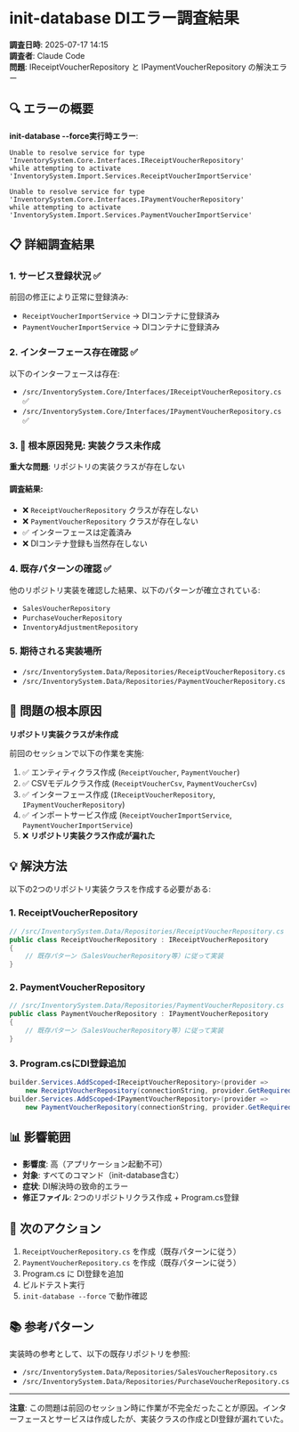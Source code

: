 # init-database DIエラー調査結果

**調査日時**: 2025-07-17 14:15  
**調査者**: Claude Code  
**問題**: IReceiptVoucherRepository と IPaymentVoucherRepository の解決エラー

## 🔍 エラーの概要

**init-database --force実行時エラー**:
```
Unable to resolve service for type 'InventorySystem.Core.Interfaces.IReceiptVoucherRepository' 
while attempting to activate 'InventorySystem.Import.Services.ReceiptVoucherImportService'

Unable to resolve service for type 'InventorySystem.Core.Interfaces.IPaymentVoucherRepository' 
while attempting to activate 'InventorySystem.Import.Services.PaymentVoucherImportService'
```

## 📋 詳細調査結果

### 1. サービス登録状況 ✅
前回の修正により正常に登録済み:
- `ReceiptVoucherImportService` → DIコンテナに登録済み
- `PaymentVoucherImportService` → DIコンテナに登録済み

### 2. インターフェース存在確認 ✅
以下のインターフェースは存在:
- `/src/InventorySystem.Core/Interfaces/IReceiptVoucherRepository.cs` ✅
- `/src/InventorySystem.Core/Interfaces/IPaymentVoucherRepository.cs` ✅

### 3. **🚨 根本原因発見: 実装クラス未作成**

**重大な問題**: リポジトリの実装クラスが存在しない

#### 調査結果:
- ❌ `ReceiptVoucherRepository` クラスが存在しない
- ❌ `PaymentVoucherRepository` クラスが存在しない
- ✅ インターフェースは定義済み
- ❌ DIコンテナ登録も当然存在しない

### 4. 既存パターンの確認 ✅
他のリポジトリ実装を確認した結果、以下のパターンが確立されている:
- `SalesVoucherRepository`
- `PurchaseVoucherRepository` 
- `InventoryAdjustmentRepository`

### 5. 期待される実装場所
- `/src/InventorySystem.Data/Repositories/ReceiptVoucherRepository.cs`
- `/src/InventorySystem.Data/Repositories/PaymentVoucherRepository.cs`

## 🎯 問題の根本原因

**リポジトリ実装クラスが未作成**

前回のセッションで以下の作業を実施:
1. ✅ エンティティクラス作成 (`ReceiptVoucher`, `PaymentVoucher`)
2. ✅ CSVモデルクラス作成 (`ReceiptVoucherCsv`, `PaymentVoucherCsv`)
3. ✅ インターフェース作成 (`IReceiptVoucherRepository`, `IPaymentVoucherRepository`)
4. ✅ インポートサービス作成 (`ReceiptVoucherImportService`, `PaymentVoucherImportService`)
5. ❌ **リポジトリ実装クラス作成が漏れた**

## 💡 解決方法

以下の2つのリポジトリ実装クラスを作成する必要がある:

### 1. ReceiptVoucherRepository
```csharp
// /src/InventorySystem.Data/Repositories/ReceiptVoucherRepository.cs
public class ReceiptVoucherRepository : IReceiptVoucherRepository
{
    // 既存パターン（SalesVoucherRepository等）に従って実装
}
```

### 2. PaymentVoucherRepository
```csharp
// /src/InventorySystem.Data/Repositories/PaymentVoucherRepository.cs
public class PaymentVoucherRepository : IPaymentVoucherRepository
{
    // 既存パターン（SalesVoucherRepository等）に従って実装
}
```

### 3. Program.csにDI登録追加
```csharp
builder.Services.AddScoped<IReceiptVoucherRepository>(provider => 
    new ReceiptVoucherRepository(connectionString, provider.GetRequiredService<ILogger<ReceiptVoucherRepository>>()));
builder.Services.AddScoped<IPaymentVoucherRepository>(provider => 
    new PaymentVoucherRepository(connectionString, provider.GetRequiredService<ILogger<PaymentVoucherRepository>>()));
```

## 📊 影響範囲

- **影響度**: 高（アプリケーション起動不可）
- **対象**: すべてのコマンド（init-database含む）
- **症状**: DI解決時の致命的エラー
- **修正ファイル**: 2つのリポジトリクラス作成 + Program.cs登録

## 🔄 次のアクション

1. `ReceiptVoucherRepository.cs` を作成（既存パターンに従う）
2. `PaymentVoucherRepository.cs` を作成（既存パターンに従う）
3. Program.cs に DI登録を追加
4. ビルドテスト実行
5. `init-database --force` で動作確認

## 📚 参考パターン

実装時の参考として、以下の既存リポジトリを参照:
- `/src/InventorySystem.Data/Repositories/SalesVoucherRepository.cs`
- `/src/InventorySystem.Data/Repositories/PurchaseVoucherRepository.cs`

---

**注意**: この問題は前回のセッション時に作業が不完全だったことが原因。インターフェースとサービスは作成したが、実装クラスの作成とDI登録が漏れていた。